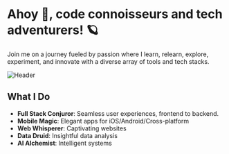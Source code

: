 # Ahoy 👋, code connoisseurs and tech adventurers! 🪐

Join me on a journey fueled by passion where I learn, relearn, explore, experiment, and innovate with a diverse array of tools and tech stacks.


![Header](https://github.com/wesonga/wesonga/blob/main/bob.gif)


## What I Do

- **Full Stack Conjuror**: Seamless user experiences, frontend to backend.
- **Mobile Magic**: Elegant apps for iOS/Android/Cross-platform
- **Web Whisperer**: Captivating websites
- **Data Druid**: Insightful data analysis
- **AI Alchemist**: Intelligent systems
